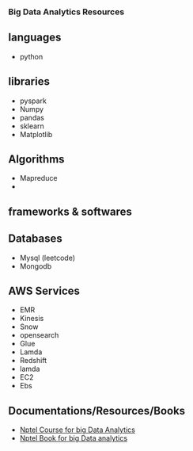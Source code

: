 ### Big Data Analytics Resources

## languages

- python

## libraries

- pyspark
- Numpy
- pandas
- sklearn
- Matplotlib

## Algorithms

- Mapreduce
-

## frameworks & softwares

## Databases

- Mysql (leetcode)
- Mongodb

## AWS Services

- EMR
- Kinesis
- Snow
- opensearch
- Glue
- Lamda
- Redshift
- lamda
- EC2
- Ebs

## Documentations/Resources/Books

- [Nptel Course for big Data Analytics](https://nptel.ac.in/courses/106104189)
- [Nptel Book for big Data analytics](https://drive.google.com/file/d/1aduy4DMWIqv4xXPdWzwHxnCBc_H6JnoT/view)
